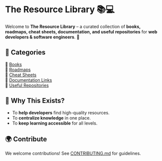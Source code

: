 # The Resource Library 📚💻  

Welcome to **The Resource Library** – a curated collection of **books, roadmaps, cheat sheets, documentation, and useful repositories** for **web developers & software engineers**. 🚀  

## 📖 Categories  
🔹 [Books](resources/books.md)  
🔹 [Roadmaps](resources/roadmaps.md)  
🔹 [Cheat Sheets](resources/cheat-sheets.md)  
🔹 [Documentation Links](resources/docs.md)  
🔹 [Useful Repositories](resources/repositories.md)  

## 🎯 Why This Exists?  
- To **help developers** find high-quality resources.  
- To **centralize knowledge** in one place.  
- To **keep learning accessible** for all levels.  

## 🌍 Contribute  
We welcome contributions! See [CONTRIBUTING.md](CONTRIBUTING.md) for guidelines.  
